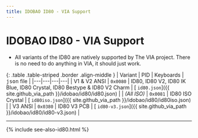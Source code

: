 ```yaml
---
title: IDOBAO ID80 - VIA Support
---
```


# IDOBAO ID80 - VIA Support

<div class="border shadow shadow-sm border-info bg-info bg-opacity-10 rounded-3 p-2 mb-4 text-opacity-75">
  <ul class="fa-ul mb-0 me-1">
    <li><span class="fa-li"><i class="fas fa-info-circle text-info"></i></span>
    All variants of the ID80 are natively supported by The VIA project.
    There is no need to do anything in VIA, it should just work.
    </li>
  </ul>
</div>


{: .table .table-striped .border .align-middle }
| Variant | PID | Keyboards | <tt>json</tt> file |
|---|---|---|---|
| V1 & V2 ANSI | `0x0080` | ID80, ID80 V2, ID80 IK Blue, ID80 Crystal, ID80 Bestype & ID80 V2 Charm | [<i class="fab fa-github-alt"></i> `id80.json`]({{ site.github_via_path }}/idobao/id80/id80.json) |
| *(All ISO)* | `0x0081` | ID80 ISO Crystal | [<i class="fab fa-github-alt"></i> `id80iso.json`]({{ site.github_via_path }}/idobao/id80/id80iso.json) | 
| V3 ANSI     | `0x0380` | ID80 V3 PCB | [<i class="fab fa-github-alt"></i> `id80-v3.json`]({{ site.github_via_path }}/idobao/id80/id80-v3.json) |

<!-- 
*{For V3 please see the [Beta](../beta) page.}*
-->

---

{% include see-also-id80.html %}
